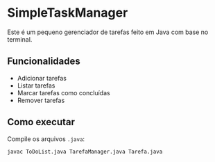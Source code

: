 # SimpleTaskManager

Este é um pequeno gerenciador de tarefas feito em Java com base no terminal.

## Funcionalidades

- Adicionar tarefas
- Listar tarefas
- Marcar tarefas como concluídas
- Remover tarefas

## Como executar

Compile os arquivos `.java`:

```bash
javac ToDoList.java TarefaManager.java Tarefa.java
